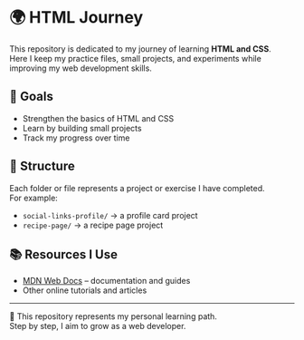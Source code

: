 # 🌍 HTML Journey

This repository is dedicated to my journey of learning **HTML and CSS**.  
Here I keep my practice files, small projects, and experiments while improving my web development skills.

## 🎯 Goals
- Strengthen the basics of HTML and CSS  
- Learn by building small projects  
- Track my progress over time  

## 📂 Structure
Each folder or file represents a project or exercise I have completed.  
For example:  
- `social-links-profile/` → a profile card project  
- `recipe-page/` → a recipe page project  

## 📚 Resources I Use
- [MDN Web Docs](https://developer.mozilla.org/en-US/) – documentation and guides  
- Other online tutorials and articles  

---

🚀 This repository represents my personal learning path.  
Step by step, I aim to grow as a web developer.
